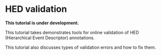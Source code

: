 # HED validation

**This tutorial is under development.**

This tutorial takes demonstrates tools for online validation of 
HED (Hierarchical Event Descriptor) annotations.

This tutorial also discusses types of validation errors and how
to fix them.
